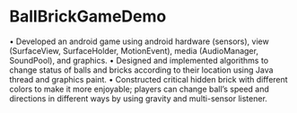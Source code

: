 # BallBrickGameDemo
•	Developed an android game using android hardware (sensors), view (SurfaceView, SurfaceHolder, MotionEvent), media (AudioManager, SoundPool), and graphics.
•	Designed and implemented algorithms to change status of balls and bricks according to their location using Java thread and graphics paint. 
•	Constructed critical hidden brick with different colors to make it more enjoyable; players can change ball’s speed and directions in different ways by using gravity and multi-sensor listener.
